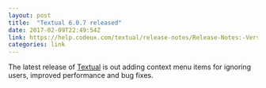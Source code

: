 ```yaml
---
layout: post
title:  "Textual 6.0.7 released"
date: 2017-02-09T22:49:54Z
link: https://help.codeux.com/textual/release-notes/Release-Notes:-Version-6.0.7.kb
categories: link
---
```

The latest release of [Textual](https://www.codeux.com/textual/) is out adding context menu items for ignoring users, improved performance and bug fixes.